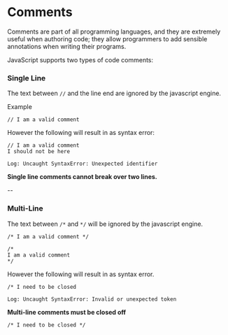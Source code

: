 # Comments

Comments are part of all programming languages, and they are extremely useful when authoring code;
they allow programmers to add sensible annotations when writing their programs.

JavaScript supports two types of code comments:

### Single Line

The text between `//` and the line end are ignored by the javascript engine.

Example

```
// I am a valid comment
```

However the following will result in as syntax error:

```
// I am a valid comment
I should not be here

Log: Uncaught SyntaxError: Unexpected identifier
```

**Single line comments cannot break over two lines.**

--

### Multi-Line

The text between `/*` and `*/` will be ignored by the javascript engine.

```
/* I am a valid comment */
```

```
/*
I am a valid comment
*/
```

However the following will result in as syntax error.

```
/* I need to be closed

Log: Uncaught SyntaxError: Invalid or unexpected token
```

**Multi-line comments must be closed off**

```
/* I need to be closed */
```
